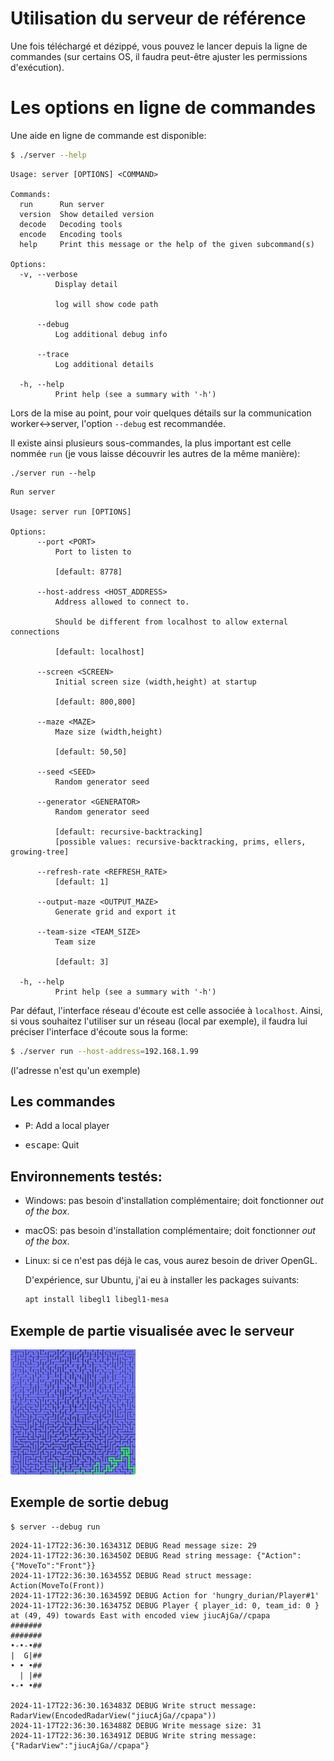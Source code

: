 # Utilisation du serveur de référence

Une fois téléchargé et dézippé, vous pouvez le lancer depuis la ligne de commandes (sur certains OS, il faudra peut-être
ajuster les permissions d'exécution).

# Les options en ligne de commandes

Une aide en ligne de commande est disponible:

```bash
$ ./server --help
```

```
Usage: server [OPTIONS] <COMMAND>

Commands:
  run      Run server
  version  Show detailed version
  decode   Decoding tools
  encode   Encoding tools
  help     Print this message or the help of the given subcommand(s)

Options:
  -v, --verbose
          Display detail

          log will show code path

      --debug
          Log additional debug info

      --trace
          Log additional details

  -h, --help
          Print help (see a summary with '-h')
```

Lors de la mise au point, pour voir quelques détails sur la communication worker<->server, l'option `--debug` est
recommandée.

Il existe ainsi plusieurs sous-commandes, la plus important est celle nommée `run` (je vous laisse découvrir les autres
de la même manière):

```
./server run --help
```

```
Run server

Usage: server run [OPTIONS]

Options:
      --port <PORT>
          Port to listen to

          [default: 8778]

      --host-address <HOST_ADDRESS>
          Address allowed to connect to.

          Should be different from localhost to allow external connections

          [default: localhost]

      --screen <SCREEN>
          Initial screen size (width,height) at startup

          [default: 800,800]

      --maze <MAZE>
          Maze size (width,height)

          [default: 50,50]

      --seed <SEED>
          Random generator seed

      --generator <GENERATOR>
          Random generator seed

          [default: recursive-backtracking]
          [possible values: recursive-backtracking, prims, ellers, growing-tree]

      --refresh-rate <REFRESH_RATE>
          [default: 1]

      --output-maze <OUTPUT_MAZE>
          Generate grid and export it

      --team-size <TEAM_SIZE>
          Team size

          [default: 3]
          
  -h, --help
          Print help (see a summary with '-h')
```

Par défaut, l'interface réseau d'écoute est celle associée à `localhost`. Ainsi, si vous souhaitez l'utiliser sur un
réseau (local par exemple), il faudra lui préciser l'interface d'écoute sous la forme:

```bash
$ ./server run --host-address=192.168.1.99
```

(l'adresse n'est qu'un exemple)

## Les commandes

- <kbd>P</kbd>: Add a local player

- <kbd>escape</kbd>: Quit

## Environnements testés:

* Windows: pas besoin d'installation complémentaire; doit fonctionner *out of the box*.

* macOS: pas besoin d'installation complémentaire; doit fonctionner *out of the box*.

* Linux: si ce n'est pas déjà le cas, vous aurez besoin de driver OpenGL.

  D'expérience, sur Ubuntu, j'ai eu à installer les packages suivants:

  ```bash
  apt install libegl1 libegl1-mesa
  ```

## Exemple de partie visualisée avec le serveur

<img src="images/random_maze_in_action.png" width="200">
  
## Exemple de sortie debug

```
$ server --debug run
```

```
2024-11-17T22:36:30.163431Z DEBUG Read message size: 29
2024-11-17T22:36:30.163450Z DEBUG Read string message: {"Action":{"MoveTo":"Front"}}
2024-11-17T22:36:30.163455Z DEBUG Read struct message: Action(MoveTo(Front))
2024-11-17T22:36:30.163459Z DEBUG Action for 'hungry_durian/Player#1'
2024-11-17T22:36:30.163475Z DEBUG Player { player_id: 0, team_id: 0 } at (49, 49) towards East with encoded view jiucAjGa//cpapa
#######
#######
•-•-•##
|  G|##
• • •##
  | |##
•-• •##

2024-11-17T22:36:30.163483Z DEBUG Write struct message: RadarView(EncodedRadarView("jiucAjGa//cpapa"))
2024-11-17T22:36:30.163488Z DEBUG Write message size: 31
2024-11-17T22:36:30.163491Z DEBUG Write string message: {"RadarView":"jiucAjGa//cpapa"}
```